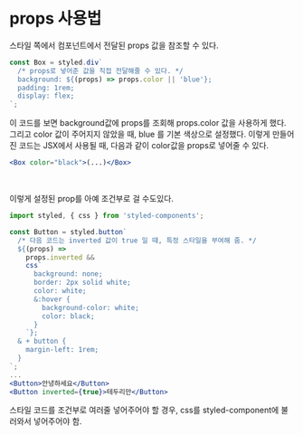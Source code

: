 # props 사용법

스타일 쪽에서 컴포넌트에서 전달된 props 값을 참조할 수 있다.

```jsx
const Box = styled.div`
  /* props로 넣어준 값을 직접 전달해줄 수 있다. */
  background: ${(props) => props.color || 'blue'};
  padding: 1rem;
  display: flex;
`;
```

이 코드를 보면 background값에 props를 조회해 props.color 값을 사용하게 했다. 그리고 color 값이 주어지지 않았을 때, blue 를 기본 색상으로 설정했다. 이렇게 만들어진 코드는 JSX에서 사용될 때, 다음과 같이 color값을 props로 넣어줄 수 있다.

```jsx
<Box color="black">(...)</Box>
```

<br/>

이렇게 설정된 prop를 아예 조건부로 걸 수도있다.

```jsx
import styled, { css } from 'styled-components';

const Button = styled.button`
  /* 다음 코드는 inverted 값이 true 일 때, 특정 스타일을 부여해 줌. */
  ${(props) =>
    props.inverted &&
    css`
      background: none;
      border: 2px solid white;
      color: white;
      &:hover {
        background-color: white;
        color: black;
      }
    `};
  & + button {
    margin-left: 1rem;
  }
`;
...
<Button>안녕하세요</Button>
<Button inverted={true}>테두리만</Button>
```

스타일 코드를 조건부로 여러줄 넣어주어야 할 경우, css를 styled-component에 불러와서 넣어주어야 함.